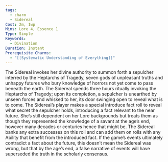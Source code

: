 ```yaml
---
tags:
  - charm
  - Sidereal
Cost: 2m, 1wp
Mins: Lore 4, Essence 1
Type: Simple
Keywords:
  - Divination
Duration: Instant
Prerequisite Charms:
  - "[[Systematic Understanding of Everything]]"
---
```

The Sidereal invokes her divine authority to summon forth a sepulcher interred by the Heptarchs of Tragedy, seven gods of unpleasant truths and unhappy futures who bury knowledge of horrors not yet come to pass beneath the earth. The Sidereal spends three hours ritually invoking the Heptarchs of Tragedy; upon its completion, a sepulcher is unearthed by unseen forces and whisked to her, its door swinging open to reveal what is to come. The Sidereal’s player makes a special introduce fact roll to reveal what secret the sepulcher holds, introducing a fact relevant to the near future. She’s still dependent on her Lore backgrounds but treats them as though they represented the knowledge of a savant at the age’s end, however many decades or centuries hence that might be. The Sidereal banks any extra successes on this roll and can add them on rolls with any Ability that benefit from the introduced fact. If the game’s events ultimately contradict a fact about the future, this doesn’t mean the Sidereal was wrong, but that by the age’s end, a false narrative of events will have superseded the truth in the scholarly consensus.